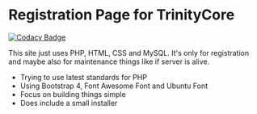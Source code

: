 # Registration Page for TrinityCore

[![Codacy Badge](https://api.codacy.com/project/badge/Grade/83ac74bab78d416fb8ac20e74976966e)](https://app.codacy.com/app/Nitair/registration?utm_source=github.com&utm_medium=referral&utm_content=Nitair/registration&utm_campaign=Badge_Grade_Settings)

This site just uses PHP, HTML, CSS and MySQL. It's only for registration and maybe also for maintenance things like if server is alive.

-   Trying to use latest standards for PHP
-   Using Bootstrap 4, Font Awesome Font and Ubuntu Font
-   Focus on building things simple
-   Does include a small installer
